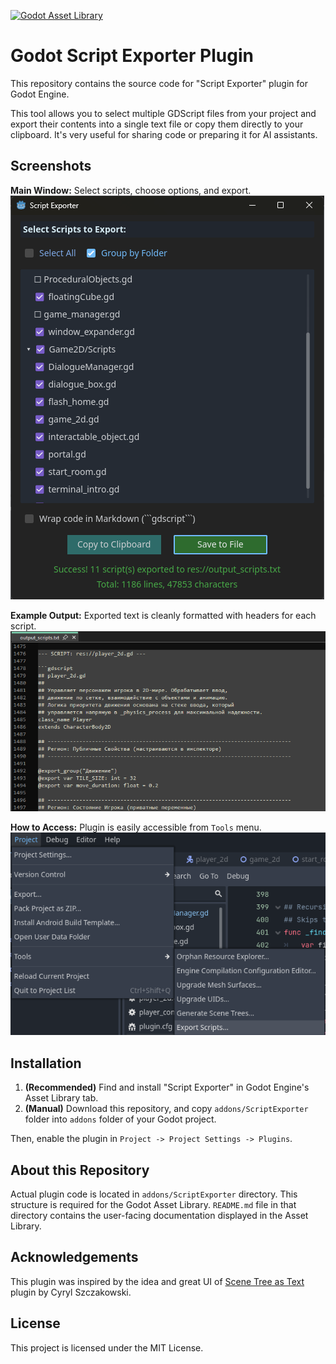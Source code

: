 [![Godot Asset Library](https://img.shields.io/badge/Godot%20Asset-Library-478cbf?style=for-the-badge&logo=godot-engine)](https://godotengine.org/asset-library/asset/4326)

# Godot Script Exporter Plugin
This repository contains the source code for "Script Exporter" plugin for Godot Engine.

This tool allows you to select multiple GDScript files from your project and export their contents into a single text file or copy them directly to your clipboard. It's very useful for sharing code or preparing it for AI assistants.

## Screenshots

**Main Window:** Select scripts, choose options, and export.
![Script Exporter Window](visuals/1.png)

**Example Output:** Exported text is cleanly formatted with headers for each script.
![Example of exported text file](visuals/2.png)

**How to Access:** Plugin is easily accessible from `Tools` menu.
![Accessing the plugin via the Tools menu](visuals/3.png)


## Installation

1.  **(Recommended)** Find and install "Script Exporter" in Godot Engine's Asset Library tab.
2.  **(Manual)** Download this repository, and copy `addons/ScriptExporter` folder into `addons` folder of your Godot project.

Then, enable the plugin in `Project -> Project Settings -> Plugins`.

## About this Repository

Actual plugin code is located in `addons/ScriptExporter` directory. This structure is required for the Godot Asset Library. `README.md` file in that directory contains the user-facing documentation displayed in the Asset Library.

## Acknowledgements

This plugin was inspired by the idea and great UI of [Scene Tree as Text](https://github.com/CyrylSz/scene-tree-as-text) plugin by Cyryl Szczakowski.

## License
This project is licensed under the MIT License.
